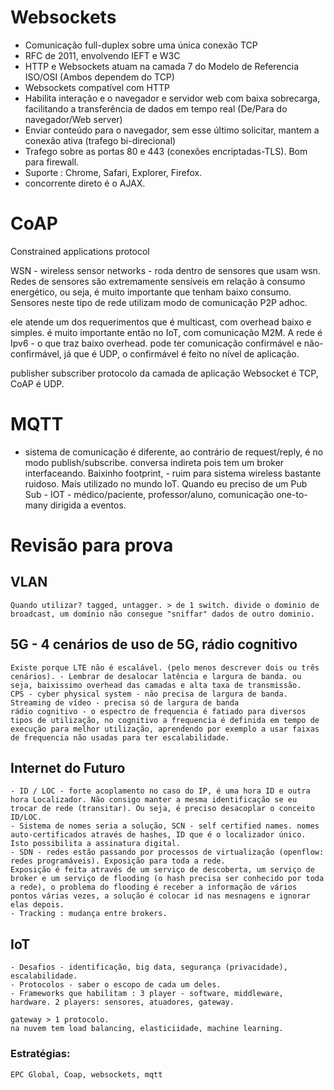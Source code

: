 # Websockets
- Comunicação full-duplex sobre uma única conexão TCP
- RFC de 2011, envolvendo IEFT e W3C
- HTTP e Websockets atuam na camada 7  do Modelo de Referencia ISO/OSI (Ambos dependem do TCP)
- Websockets compatível com HTTP
- Habilita interação e o navegador e servidor web com baixa sobrecarga, facilitando a transferência de dados em tempo real (De/Para do navegador/Web server)
- Enviar conteúdo para o navegador, sem esse último solicitar, mantem a conexão ativa (trafego bi-direcional)
- Trafego sobre as portas 80 e 443 (conexões encriptadas-TLS). Bom para firewall.
- Suporte : Chrome, Safari, Explorer, Firefox.
- concorrente direto é o AJAX.

# CoAP
Constrained applications protocol

WSN - wireless sensor networks - roda dentro de sensores que usam wsn. 
Redes de sensores são extremamente sensíveis em relação à consumo energético, ou seja, é muito importante que tenham baixo consumo.
Sensores neste tipo de rede utilizam modo de comunicação P2P adhoc.

ele atende um dos requerimentos que é multicast, com overhead baixo e simples.
é muito importante então no IoT, com comunicação M2M.
A rede é Ipv6 - o que traz baixo overhead. 
pode ter comunicação confirmável e não-confirmável, já que é UDP, o confirmável é feito no nível de aplicação.

publisher subscriber
protocolo da camada de aplicação
Websocket é TCP, CoAP é UDP.

# MQTT

- sistema de comunicação é diferente, ao contrário de request/reply, é no modo publish/subscribe. conversa indireta pois tem um broker interfaceando. Baixinho footprint, - ruim para sistema wireless bastante ruidoso.
Mais utilizado no mundo IoT. 
Quando eu preciso de um Pub Sub - IOT - médico/paciente, professor/aluno, comunicação one-to-many dirigida a eventos.


# Revisão para prova

## VLAN
	Quando utilizar? tagged, untagger. > de 1 switch. divide o dominio de broadcast, um domínio não consegue "sniffar" dados de outro dominio.
## 5G - 4 cenários de uso de 5G, rádio cognitivo
	Existe porque LTE não é escalável. (pelo menos descrever dois ou três cenários). - Lembrar de desalocar latência e largura de banda. ou seja, baixissimo overhead das camadas e alta taxa de transmissão.
	CPS - cyber physical system - não precisa de largura de banda.
	Streaming de vídeo - precisa só de largura de banda
	rádio cognitivo - o espectro de frequencia é fatiado para diversos tipos de utilização, no cognitivo a frequencia é definida em tempo de execução para melhor utilização, aprendendo por exemplo a usar faixas de frequencia não usadas para ter escalabilidade.
## Internet do Futuro
	- ID / LOC - forte acoplamento no caso do IP, é uma hora ID e outra hora Localizador. Não consigo manter a mesma identificação se eu trocar de rede (transitar). Ou seja, é preciso desacoplar o conceito ID/LOC.
	- Sistema de nomes seria a solução, SCN - self certified names. nomes auto-certificados através de hashes, ID que é o localizador único. Isto possibilita a assinatura digital. 
	- SDN - redes estão passando por processos de virtualização (openflow: redes programáveis). Exposição para toda a rede.
	Exposição é feita através de um serviço de descoberta, um serviço de broker e um serviço de flooding (o hash precisa ser conhecido por toda a rede), o problema do flooding é receber a informação de vários pontos várias vezes, a solução é colocar id nas mesnagens e ignorar elas depois.
	- Tracking : mudança entre brokers.

## IoT
	- Desafios - identificação, big data, segurança (privacidade), escalabilidade.
	- Protocolos - saber o escopo de cada um deles.
	- Frameworks que habilitam : 3 player - software, middleware, hardware. 2 players: sensores, atuadores, gateway.

	gateway > 1 protocolo.
	na nuvem tem load balancing, elasticiidade, machine learning.

### Estratégias:
	EPC Global, Coap, websockets, mqtt


